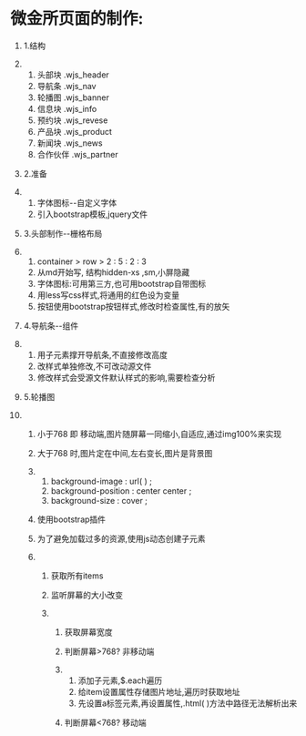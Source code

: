 # 微金所页面的制作:

 

1. 1.结构

2. 1. 头部块 .wjs_header
   2. 导航条 .wjs_nav
   3. 轮播图 .wjs_banner
   4. 信息块 .wjs_info
   5. 预约块 .wjs_revese
   6. 产品块 .wjs_product
   7. 新闻块 .wjs_news
   8. 合作伙伴 .wjs_partner

 

1. 2.准备

2. 1. 字体图标--自定义字体
   2. 引入bootstrap模板,jquery文件

 

1. 3.头部制作--栅格布局 

2. 1. container      > row > 2 : 5 : 2 : 3
   2. 从md开始写, 结构hidden-xs ,sm,小屏隐藏
   3. 字体图标:可用第三方,也可用bootstrap自带图标
   4. 用less写css样式,将通用的红色设为变量
   5. 按钮使用bootstrap按钮样式,修改时检查属性,有的放矢

 

1. 4.导航条--组件

2. 1. 用子元素撑开导航条,不直接修改高度
   2. 改样式单独修改,不可改动源文件
   3. 修改样式会受源文件默认样式的影响,需要检查分析

 

1. 5.轮播图

2. 1. 小于768 即 移动端,图片随屏幕一同缩小,自适应,通过img100%来实现

   2. 大于768 时,图片定在中间,左右变长,图片是背景图

   3. 1. background-image       : url( ) ;
      2. background-position : center       center ;
      3. background-size : cover ;

   4. 使用bootstrap插件

   5. 为了避免加载过多的资源,使用js动态创建子元素

   6. 1. 获取所有items

      2. 监听屏幕的大小改变

      3. 1. 获取屏幕宽度

         2. 判断屏幕>768? 非移动端

         3. 1. 添加子元素,$.each遍历
            2. 给item设置属性存储图片地址,遍历时获取地址
            3. 先设置a标签元素,再设置属性,.html( )方法中路径无法解析出来

         4. 判断屏幕<768? 移动端

 

 

 

 